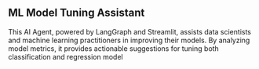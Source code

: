 ## ML Model Tuning Assistant
This AI Agent, powered by LangGraph and Streamlit, assists data scientists and machine learning practitioners in improving their models. By analyzing model metrics, it provides actionable suggestions for tuning both classification and regression model
